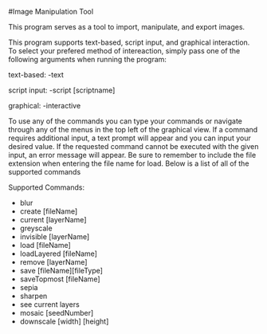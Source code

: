 #Image Manipulation Tool

This program serves as a tool to import, manipulate, and export images.

This program supports text-based, script input, and graphical interaction. To select your prefered method of intereaction, simply pass one of the following arguments when running the program:

text-based: -text

script input: -script [scriptname]

graphical: -interactive


To use any of the commands you can type your commands or navigate through any of the menus in the top left of the graphical view. If a command requires additional input, a text prompt will appear and you can input your desired value. If the requested command cannot be executed with the given input, an error message will appear. Be sure to remember to include the file extension when entering the file name for load. Below is a list of all of the supported commands

Supported Commands:

- blur
- create [fileName]
- current [layerName]
- greyscale
- invisible [layerName]
- load [fileName]
- loadLayered [fileName]
- remove [layerName]
- save [fileName][fileType]
- saveTopmost [fileName]
- sepia
- sharpen
- see current layers
- mosaic [seedNumber]
- downscale [width] [height]
